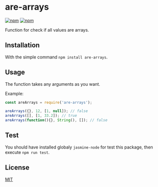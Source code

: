 # are-arrays

[![npm](https://img.shields.io/npm/v/are-objects.svg)](https://www.npmjs.com/package/are-arrays)
[![npm](https://img.shields.io/npm/dm/are-objects.svg)](https://www.npmjs.com/package/are-arrays)

Function for check if all values are arrays.

## Installation

With the simple command `npm install are-arrays`.

## Usage

The function takes any arguments as you want.

Example:

```js
const areArrays = require('are-arrays');

areArrays({}, 12, [1, null]); // false
areArrays([], [1, 33.2]); // true
areArrays(function(){}, String(), []); // false
```

## Test

You should have installed globaly `jasmine-node` for test this package, then execute `npm run test`.

## License

[MIT](https://github.com/rich-97/req-ajax/blob/master/LICENSE)

